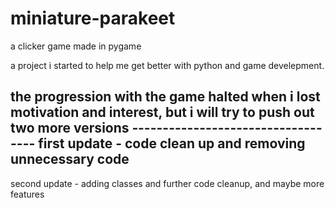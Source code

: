 # miniature-parakeet
a clicker game made in pygame

a project i started to help me get better with python and game develepment.

the progression with the game halted when i lost motivation and interest, but i will try to push out two more versions
‐----------------------------------
first update - code clean up and removing unnecessary code
-------------------------
second update - adding classes and further code cleanup, and maybe more features
